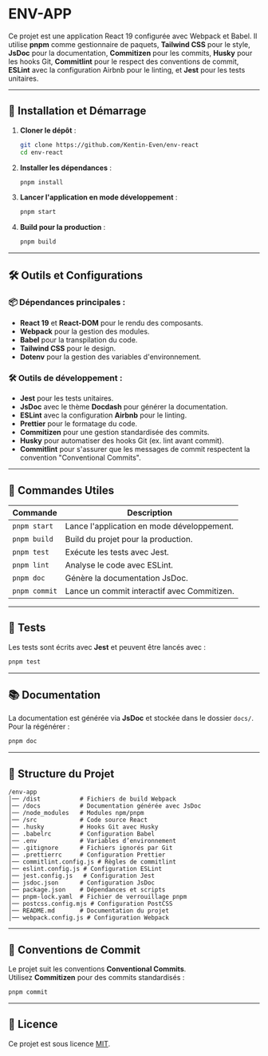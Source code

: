 # ENV-APP

Ce projet est une application React 19 configurée avec Webpack et Babel. Il utilise **pnpm** comme gestionnaire de paquets, **Tailwind CSS** pour le style, **JsDoc** pour la documentation, **Commitizen** pour les commits, **Husky** pour les hooks Git, **Commitlint** pour le respect des conventions de commit, **ESLint** avec la configuration Airbnb pour le linting, et **Jest** pour les tests unitaires.

---

## 🚀 Installation et Démarrage

1. **Cloner le dépôt** :
   ```sh
   git clone https://github.com/Kentin-Even/env-react
   cd env-react
   ```

2. **Installer les dépendances** :
   ```sh
   pnpm install
   ```

3. **Lancer l'application en mode développement** :
   ```sh
   pnpm start
   ```

4. **Build pour la production** :
   ```sh
   pnpm build
   ```

---

## 🛠️ Outils et Configurations

### 📦 Dépendances principales :
- **React 19** et **React-DOM** pour le rendu des composants.
- **Webpack** pour la gestion des modules.
- **Babel** pour la transpilation du code.
- **Tailwind CSS** pour le design.
- **Dotenv** pour la gestion des variables d'environnement.

### 🛠️ Outils de développement :
- **Jest** pour les tests unitaires.
- **JsDoc** avec le thème **Docdash** pour générer la documentation.
- **ESLint** avec la configuration **Airbnb** pour le linting.
- **Prettier** pour le formatage du code.
- **Commitizen** pour une gestion standardisée des commits.
- **Husky** pour automatiser des hooks Git (ex. lint avant commit).
- **Commitlint** pour s'assurer que les messages de commit respectent la convention "Conventional Commits".

---

## 💜 Commandes Utiles

| Commande | Description |
|----------|-------------|
| `pnpm start` | Lance l'application en mode développement. |
| `pnpm build` | Build du projet pour la production. |
| `pnpm test` | Exécute les tests avec Jest. |
| `pnpm lint` | Analyse le code avec ESLint. |
| `pnpm doc` | Génère la documentation JsDoc. |
| `pnpm commit` | Lance un commit interactif avec Commitizen. |

---

## 🧪 Tests

Les tests sont écrits avec **Jest** et peuvent être lancés avec :
```sh
pnpm test
```

---

## 📚 Documentation

La documentation est générée via **JsDoc** et stockée dans le dossier `docs/`.  
Pour la régénérer :
```sh
pnpm doc
```

---

## 📂 Structure du Projet

```
/env-app
│── /dist           # Fichiers de build Webpack
│── /docs           # Documentation générée avec JsDoc
│── /node_modules   # Modules npm/pnpm
│── /src            # Code source React
│── .husky          # Hooks Git avec Husky
│── .babelrc        # Configuration Babel
│── .env            # Variables d’environnement
│── .gitignore      # Fichiers ignorés par Git
│── .prettierrc     # Configuration Prettier
│── commitlint.config.js # Règles de commitlint
│── eslint.config.js # Configuration ESLint
│── jest.config.js   # Configuration Jest
│── jsdoc.json      # Configuration JsDoc
│── package.json    # Dépendances et scripts
│── pnpm-lock.yaml  # Fichier de verrouillage pnpm
│── postcss.config.mjs # Configuration PostCSS
│── README.md       # Documentation du projet
│── webpack.config.js # Configuration Webpack
```

---

## 🔗 Conventions de Commit

Le projet suit les conventions **Conventional Commits**.  
Utilisez **Commitizen** pour des commits standardisés :
```sh
pnpm commit
```

---

## 🐝 Licence

Ce projet est sous licence [MIT](LICENSE).